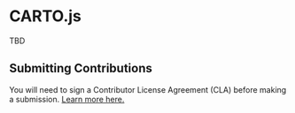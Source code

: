 # CARTO.js

TBD

## Submitting Contributions

You will need to sign a Contributor License Agreement (CLA) before making a submission. [Learn more here.](https://carto.com/contributing)

